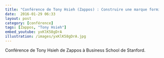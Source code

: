 ```yaml
---
title: "Conférence de Tony Hsieh (Zappos) : Construire une marque formidable"
date:  2016-01-29 06:33
layout: post
category: [conférence]
tags: [Zappos, "Tony Hsieh"]
embed_youtube: yxKlK58gDrA
illustration: /images/yxKlK58gDrA.jpg
---
```


Conférence de Tony Hsieh de Zappos à Business School de Stanford.
